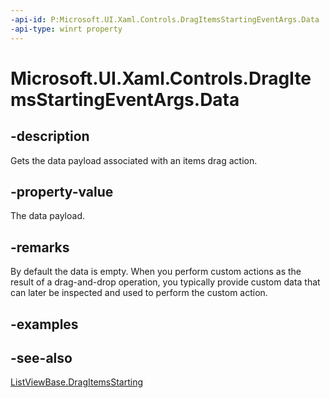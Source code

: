 ```yaml
---
-api-id: P:Microsoft.UI.Xaml.Controls.DragItemsStartingEventArgs.Data
-api-type: winrt property
---
```


<!-- Property syntax
public Windows.ApplicationModel.DataTransfer.DataPackage Data { get; }
-->

# Microsoft.UI.Xaml.Controls.DragItemsStartingEventArgs.Data

## -description
Gets the data payload associated with an items drag action.

## -property-value
The data payload.

## -remarks
By default the data is empty. When you perform custom actions as the result of a drag-and-drop operation, you typically provide custom data that can later be inspected and used to perform the custom action.

## -examples

## -see-also
[ListViewBase.DragItemsStarting](listviewbase_dragitemsstarting.md)
